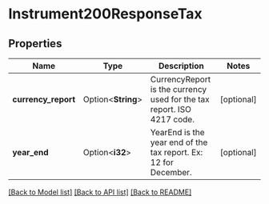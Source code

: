 # Instrument200ResponseTax

## Properties

Name | Type | Description | Notes
------------ | ------------- | ------------- | -------------
**currency_report** | Option<**String**> | CurrencyReport is the currency used for the tax report. ISO 4217 code. | [optional]
**year_end** | Option<**i32**> | YearEnd is the year end of the tax report. Ex: 12 for December. | [optional]

[[Back to Model list]](../README.md#documentation-for-models) [[Back to API list]](../README.md#documentation-for-api-endpoints) [[Back to README]](../README.md)



